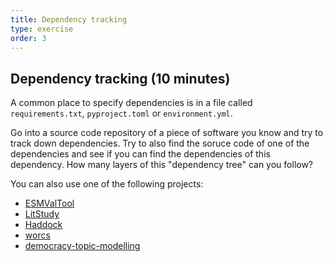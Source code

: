```yaml
---
title: Dependency tracking
type: exercise
order: 3
---
```


## Dependency tracking (10 minutes)

A common place to specify dependencies is in a file called `requirements.txt`, `pyproject.toml` or `environment.yml`. 

Go into a source code repository of a piece of software you know and try to track down dependencies. Try to also find the soruce code of one of the dependencies and see if you can find the dependencies of this dependency. How many layers of this "dependency tree" can you follow?

You can also use one of the following projects: 

- [ESMValTool](https://research-software-directory.org/software/esmvaltool)
- [LitStudy](https://research-software-directory.org/software/litstudy)
- [Haddock](https://research-software-directory.org/software/haddock3)
- [worcs](https://cjvanlissa.github.io/worcs/index.html)
- [democracy-topic-modelling](https://research-software-directory.org/software/democracy-topic-modelling)